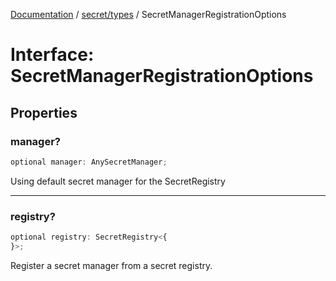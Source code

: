 [Documentation](../../../index.md) / [secret/types](../index.md) / SecretManagerRegistrationOptions

# Interface: SecretManagerRegistrationOptions

## Properties

### manager?

```ts
optional manager: AnySecretManager;
```

Using default secret manager for the SecretRegistry

***

### registry?

```ts
optional registry: SecretRegistry<{
}>;
```

Register a secret manager from a secret registry.
